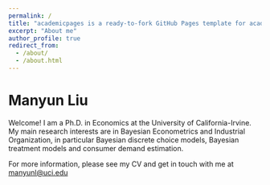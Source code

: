 ```yaml
---
permalink: /
title: "academicpages is a ready-to-fork GitHub Pages template for academic personal websites"
excerpt: "About me"
author_profile: true
redirect_from: 
  - /about/
  - /about.html
---
```



Manyun Liu
======
Welcome! I am a Ph.D. in Economics at the University of California-Irvine. My main research interests are in Bayesian Econometrics and Industrial Organization, in particular Bayesian discrete choice models, Bayesian treatment models and consumer demand estimation.


For more information, please see my CV and get in touch with me at manyunl@uci.edu 
